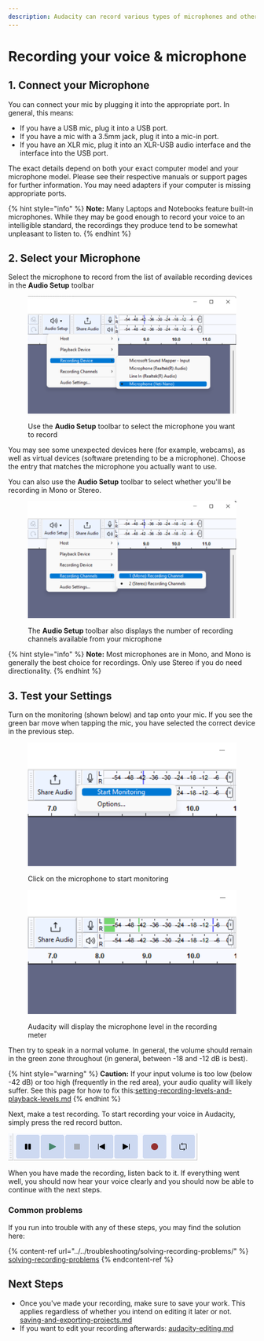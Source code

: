 ```yaml
---
description: Audacity can record various types of microphones and other audio devices.
---
```


# Recording your voice & microphone

## 1. Connect your Microphone

You can connect your mic by plugging it into the appropriate port. In general, this means:&#x20;

* If you have a USB mic, plug it into a USB port.
* If you have a mic with a 3.5mm jack, plug it into a mic-in port.
* If you have an XLR mic, plug it into an XLR-USB audio interface and the interface into the USB port.

The exact details depend on both your exact computer model and your microphone model. Please see their respective manuals or support pages for further information. You may need adapters if your computer is missing appropriate ports.&#x20;

{% hint style="info" %}
**Note:** Many Laptops and Notebooks feature built-in microphones. While they may be good enough to record your voice to an intelligible standard, the recordings they produce tend to be somewhat unpleasant to listen to.&#x20;
{% endhint %}

## 2. Select your Microphone

Select the microphone to record from the list of available recording devices in the **Audio Setup** toolbar

<figure><img src="../../.gitbook/assets/Microphone Selection - Audio Setup.png" alt=""><figcaption><p>Use the <strong>Audio Setup</strong> toolbar to select the microphone you want to record</p></figcaption></figure>

You may see some unexpected devices here (for example, webcams), as well as virtual devices (software pretending to be a microphone). Choose the entry that matches the microphone you actually want to use.

You can also use the **Audio Setup** toolbar to select whether you'll be recording in Mono or Stereo.

<figure><img src="../../.gitbook/assets/Recording Channels selection - Audio Setup.png" alt=""><figcaption><p>The <strong>Audio Setup</strong> toolbar also displays the number of recording channels available from your microphone</p></figcaption></figure>

{% hint style="info" %}
**Note:** Most microphones are in Mono, and Mono is generally the best choice for recordings. Only use Stereo if you do need directionality.&#x20;
{% endhint %}

## 3. Test your Settings

Turn on the monitoring (shown below) and tap onto your mic. If you see the green bar move when tapping the mic, you have selected the correct device in the previous step.

<div>

<figure><img src="../../.gitbook/assets/Start Monitoring (1).png" alt=""><figcaption><p>Click on the microphone to start monitoring</p></figcaption></figure>

 

<figure><img src="../../.gitbook/assets/Monitoring Recording Level.png" alt=""><figcaption><p>Audacity will display the microphone level in the recording meter</p></figcaption></figure>

</div>

Then try to speak in a normal volume. In general, the volume should remain in the green zone throughout (in general, between -18 and -12 dB is best).

{% hint style="warning" %}
**Caution:** If your input volume is too low (below -42 dB) or too high (frequently in the red area), your audio quality will likely suffer. See this page for how to fix this:[setting-recording-levels-and-playback-levels.md](setting-recording-levels-and-playback-levels.md "mention")&#x20;
{% endhint %}

Next, make a test recording. To start recording your voice in Audacity, simply press the red record button.&#x20;

![Transport toolbar: the record button is the second from the right](<../../.gitbook/assets/transport toolbar.png>)

When you have made the recording, listen back to it. If everything went well, you should now hear your voice clearly and you should now be able to continue with the next steps.

### Common problems

If you run into trouble with any of these steps, you may find the solution here:

{% content-ref url="../../troubleshooting/solving-recording-problems/" %}
[solving-recording-problems](../../troubleshooting/solving-recording-problems/)
{% endcontent-ref %}

## Next Steps

* Once you've made your recording, make sure to save your work. This applies regardless of whether you intend on editing it later or not. [saving-and-exporting-projects.md](../saving-and-exporting-projects.md "mention")
* If you want to edit your recording afterwards: [audacity-editing.md](../audacity-editing.md "mention")

